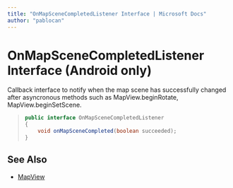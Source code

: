 ```yaml
---
title: "OnMapSceneCompletedListener Interface | Microsoft Docs"
author: "pablocan"
---
```


# OnMapSceneCompletedListener Interface (Android only)

Callback interface to notify when the map scene has successfully changed after asyncronous methods such as MapView.beginRotate, MapView.beginSetScene.

>```java
> public interface OnMapSceneCompletedListener
> {
>     void onMapSceneCompleted(boolean succeeded);
> }
>```

## See Also

* [MapView](../MapView-class.md)

